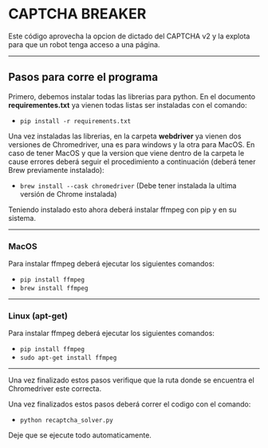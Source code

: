 # CAPTCHA BREAKER

Este código aprovecha la opcion de dictado del CAPTCHA v2 y la explota para que un robot tenga acceso a una página.

---

## Pasos para corre el programa

Primero, debemos instalar todas las librerias para python. En el documento __requirementes.txt__ ya vienen todas listas ser instaladas con el comando:

  - ``pip install -r requirements.txt`` 

Una vez instaladas las librerias, en la carpeta __webdriver__ ya vienen dos versiones de Chromedriver, una es para windows y la otra para MacOS. En caso de tener MacOS y que la version que viene dentro de la carpeta le cause errores deberá seguir el procedimiento a continuación (deberá tener Brew previamente instalado):

  - ``brew install --cask chromedriver`` (Debe tener instalada la ultima versión de Chrome instalada)

Teniendo instalado esto ahora deberá instalar ffmpeg con pip y en su sistema.

---

### MacOS

Para instalar ffmpeg deberá ejecutar los siguientes comandos:

- ``pip install ffmpeg``
- ``brew install ffmpeg``

---

### Linux (apt-get)

Para instalar ffmpeg deberá ejecutar los siguientes comandos:

- ``pip install ffmpeg``
- ``sudo apt-get install ffmpeg``

---

Una vez finalizado estos pasos verifique que la ruta donde se encuentra el Chromedriver este correcta.

Una vez finalizados estos pasos deberá correr el codigo con el comando:

- ``python recaptcha_solver.py``

Deje que se ejecute todo automaticamente.
